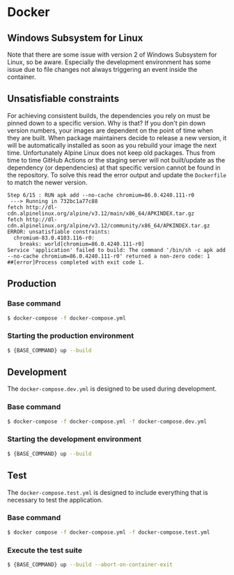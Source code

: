 # Docker

## Windows Subsystem for Linux
Note that there are some issue with version 2 of Windows Subsystem for Linux, so be aware. Especially the development environment has some issue due to file changes not always triggering an event inside the container.

## Unsatisfiable constraints
For achieving consistent builds, the dependencies you rely on must be pinned down to a specific version. Why is that? If you don't pin down version numbers, your images are dependent on the point of time when they are built. When package maintainers decide to release a new version, it will be automatically installed as soon as you rebuild your image the next time. Unfortunately Alpine Linux does not keep old packages. Thus from time to time GitHub Actions or the staging server will not built/update as the dependency (or dependencies) at that specific version cannot be found in the repository. To solve this read the error output and update the `Dockerfile` to match the newer version.

```
Step 6/15 : RUN apk add --no-cache chromium=86.0.4240.111-r0
 ---> Running in 732bc1a77c88
fetch http://dl-cdn.alpinelinux.org/alpine/v3.12/main/x86_64/APKINDEX.tar.gz
fetch http://dl-cdn.alpinelinux.org/alpine/v3.12/community/x86_64/APKINDEX.tar.gz
ERROR: unsatisfiable constraints:
  chromium-83.0.4103.116-r0:
    breaks: world[chromium=86.0.4240.111-r0]
Service 'application' failed to build: The command '/bin/sh -c apk add --no-cache chromium=86.0.4240.111-r0' returned a non-zero code: 1
##[error]Process completed with exit code 1.
```

## Production

### Base command
```sh
$ docker-compose -f docker-compose.yml
```

### Starting the production environment
```sh
$ {BASE_COMMAND} up --build
```

## Development
The `docker-compose.dev.yml` is designed to be used during development.

### Base command
```sh
$ docker-compose -f docker-compose.yml -f docker-compose.dev.yml
```

### Starting the development environment
```sh
$ {BASE_COMMAND} up --build
```

## Test
The `docker-compose.test.yml` is designed to include everything that is necessary to test the application.

### Base command
```sh
$ docker compose -f docker-compose.yml -f docker-compose.test.yml
```

### Execute the test suite
```sh
$ {BASE_COMMAND} up --build --abort-on-container-exit
```
